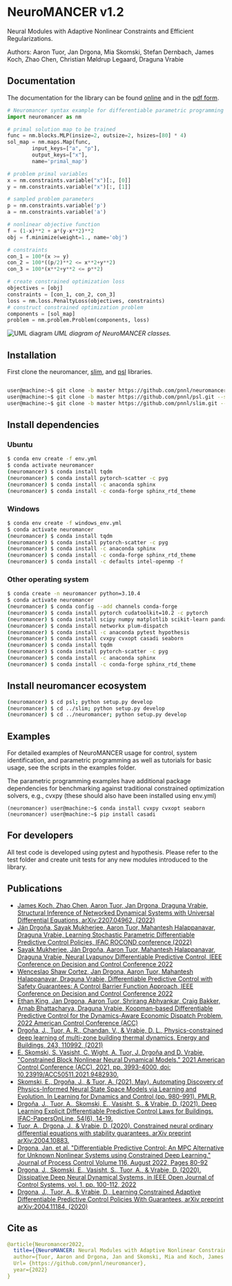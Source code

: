 # NeuroMANCER v1.2
Neural Modules with Adaptive Nonlinear Constraints and Efficient Regularizations.


Authors: Aaron Tuor, Jan Drgona, Mia Skomski, Stefan Dernbach, James Koch, Zhao Chen,
Christian Møldrup Legaard, Draguna Vrabie


## Documentation

The documentation for the library can be found [online](https://pnnl.github.io/neuromancer/)
and in the [pdf form](https://github.com/pnnl/neuromancer/blob/master/Documentation.pdf). 


```python 
# Neuromancer syntax example for differentiable parametric programming
import neuromancer as nm

# primal solution map to be trained
func = nm.blocks.MLP(insize=2, outsize=2, hsizes=[80] * 4)
sol_map = nm.maps.Map(func,
        input_keys=["a", "p"],
        output_keys=["x"],
        name='primal_map')

# problem primal variables
x = nm.constraints.variable("x")[:, [0]]
y = nm.constraints.variable("x")[:, [1]]

# sampled problem parameters
p = nm.constraints.variable('p')
a = nm.constraints.variable('a')

# nonlinear objective function
f = (1-x)**2 + a*(y-x**2)**2
obj = f.minimize(weight=1., name='obj')

# constraints
con_1 = 100*(x >= y)
con_2 = 100*((p/2)**2 <= x**2+y**2)
con_3 = 100*(x**2+y**2 <= p**2)

# create constrained optimization loss
objectives = [obj]
constraints = [con_1, con_2, con_3]
loss = nm.loss.PenaltyLoss(objectives, constraints)
# construct constrained optimization problem
components = [sol_map]
problem = nm.problem.Problem(components, loss)
```

![UML diagram](figs/class_diagram.png)
*UML diagram of NeuroMANCER classes.*


## Installation

First clone the neuromancer, [slim](https://github.com/pnnl/slim), and [psl](https://github.com/pnnl/psl) libraries.

```bash

user@machine:~$ git clone -b master https://github.com/pnnl/neuromancer.git --single-branch
user@machine:~$ git clone -b master https://github.com/pnnl/psl.git --single-branch
user@machine:~$ git clone -b master https://github.com/pnnl/slim.git --single-branch

```
## Install dependencies

### Ubuntu

``` bash
$ conda env create -f env.yml
$ conda activate neuromancer
(neuromancer) $ conda install tqdm
(neuromancer) $ conda install pytorch-scatter -c pyg
(neuromancer) $ conda install -c anaconda sphinx
(neuromancer) $ conda install -c conda-forge sphinx_rtd_theme

```

### Windows

``` bash
$ conda env create -f windows_env.yml
$ conda activate neuromancer
(neuromancer) $ conda install tqdm
(neuromancer) $ conda install pytorch-scatter -c pyg
(neuromancer) $ conda install -c anaconda sphinx
(neuromancer) $ conda install -c conda-forge sphinx_rtd_theme
(neuromancer) $ conda install -c defaults intel-openmp -f
```

### Other operating system

``` bash
$ conda create -n neuromancer python=3.10.4
$ conda activate neuromancer
(neuromancer) $ conda config --add channels conda-forge
(neuromancer) $ conda install pytorch cudatoolkit=10.2 -c pytorch
(neuromancer) $ conda install scipy numpy matplotlib scikit-learn pandas dill mlflow pydot=1.4.2 pyts numba networkx
(neuromancer) $ conda install networkx plum-dispatch 
(neuromancer) $ conda install -c anaconda pytest hypothesis
(neuromancer) $ conda install cvxpy cvxopt casadi seaborn
(neuromancer) $ conda install tqdm
(neuromancer) $ conda install pytorch-scatter -c pyg
(neuromancer) $ conda install -c anaconda sphinx
(neuromancer) $ conda install -c conda-forge sphinx_rtd_theme

```

## Install neuromancer ecosystem
``` bash
(neuromancer) $ cd psl; python setup.py develop
(neuromancer) $ cd ../slim; python setup.py develop
(neuromancer) $ cd ../neuromancer; python setup.py develop
``` 

## Examples

For detailed examples of NeuroMANCER usage
for control, system identification, and parametric programming as well as tutorials for basic usage, see the scripts
in the examples folder. 

The parametric programming examples have additional package dependencies for benchmarking
against traditional constrained optimization solvers, e.g., cvxpy (these should also have been installed using env.yml)

```console
(neuromancer) user@machine:~$ conda install cvxpy cvxopt seaborn
(neuromancer) user@machine:~$ pip install casadi 
```
## For developers
All test code is developed using pytest and hypothesis. Please refer to 
the test folder and create unit tests for any new modules introduced to the library. 

## Publications
+ [James Koch, Zhao Chen, Aaron Tuor, Jan Drgona, Draguna Vrabie, Structural Inference of Networked Dynamical Systems with Universal Differential Equations, arXiv:2207.04962, (2022)](https://aps.arxiv.org/abs/2207.04962)
+ [Ján Drgoňa, Sayak Mukherjee, Aaron Tuor, Mahantesh Halappanavar, Draguna Vrabie, Learning Stochastic Parametric Differentiable Predictive Control Policies, IFAC ROCOND conference (2022)](https://www.sciencedirect.com/science/article/pii/S2405896322015877)
+ [Sayak Mukherjee, Ján Drgoňa, Aaron Tuor, Mahantesh Halappanavar, Draguna Vrabie, Neural Lyapunov Differentiable Predictive Control, IEEE Conference on Decision and Control Conference 2022](https://arxiv.org/abs/2205.10728)
+ [Wenceslao Shaw Cortez, Jan Drgona, Aaron Tuor, Mahantesh Halappanavar, Draguna Vrabie, Differentiable Predictive Control with Safety Guarantees: A Control Barrier Function Approach, IEEE Conference on Decision and Control Conference 2022](https://arxiv.org/abs/2208.02319)
+ [Ethan King, Jan Drgona, Aaron Tuor, Shrirang Abhyankar, Craig Bakker, Arnab Bhattacharya, Draguna Vrabie, Koopman-based Differentiable Predictive Control for the Dynamics-Aware Economic Dispatch Problem, 2022 American Control Conference (ACC)](https://ieeexplore.ieee.org/document/9867379)
+ [Drgoňa, J., Tuor, A. R., Chandan, V., & Vrabie, D. L., Physics-constrained deep learning of multi-zone building thermal dynamics. Energy and Buildings, 243, 110992, (2021)](https://www.sciencedirect.com/science/article/pii/S0378778821002760)
+ [E. Skomski, S. Vasisht, C. Wight, A. Tuor, J. Drgoňa and D. Vrabie, "Constrained Block Nonlinear Neural Dynamical Models," 2021 American Control Conference (ACC), 2021, pp. 3993-4000, doi: 10.23919/ACC50511.2021.9482930.](https://ieeexplore.ieee.org/document/9482930)
+ [Skomski, E., Drgoňa, J., & Tuor, A. (2021, May). Automating Discovery of Physics-Informed Neural State Space Models via Learning and Evolution. In Learning for Dynamics and Control (pp. 980-991). PMLR.](https://proceedings.mlr.press/v144/skomski21a.html)
+ [Drgoňa, J., Tuor, A., Skomski, E., Vasisht, S., & Vrabie, D. (2021). Deep Learning Explicit Differentiable Predictive Control Laws for Buildings. IFAC-PapersOnLine, 54(6), 14-19.](https://www.sciencedirect.com/science/article/pii/S2405896321012933)
+ [Tuor, A., Drgona, J., & Vrabie, D. (2020). Constrained neural ordinary differential equations with stability guarantees. arXiv preprint arXiv:2004.10883.](https://arxiv.org/abs/2004.10883)
+ [Drgona, Jan, et al. "Differentiable Predictive Control: An MPC Alternative for Unknown Nonlinear Systems using Constrained Deep Learning." Journal of Process Control Volume 116, August 2022, Pages 80-92](https://www.sciencedirect.com/science/article/pii/S0959152422000981)
+ [Drgona, J., Skomski, E., Vasisht, S., Tuor, A., & Vrabie, D. (2020). Dissipative Deep Neural Dynamical Systems, in IEEE Open Journal of Control Systems, vol. 1, pp. 100-112, 2022](https://ieeexplore.ieee.org/document/9809789)
+ [Drgona, J., Tuor, A., & Vrabie, D., Learning Constrained Adaptive Differentiable Predictive Control Policies With Guarantees, arXiv preprint arXiv:2004.11184, (2020)](https://arxiv.org/abs/2004.11184)

## Cite as
```yaml
@article{Neuromancer2022,
  title={{NeuroMANCER: Neural Modules with Adaptive Nonlinear Constraints and Efficient Regularizations}},
  author={Tuor, Aaron and Drgona, Jan and Skomski, Mia and Koch, James and Chen, Zhao and Dernbach, Stefan and Legaard, Christian Møldrup and Vrabie, Draguna},
  Url= {https://github.com/pnnl/neuromancer}, 
  year={2022}
}
```
